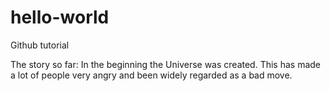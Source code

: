 # hello-world
Github tutorial

The story so far:
In the beginning the Universe was created.
This has made a lot of people very angry and been widely regarded as a bad move.
